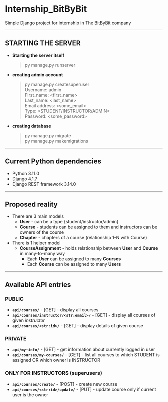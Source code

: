 # Internship_BitByBit
Simple Django project for internship in The BitByBit company

***
## STARTING THE SERVER
* **Starting the server itself**
    > py manage.py runserver
* **creating admin account**
    > py manage.py createsuperuser<br>
    > Username: admin<br>
    > First_name: <first_name><br>
    > Last_name: <last_name><br>
    > Email address: \<some_email\><br>
    > Type: <STUDENT/INSTRUCTOR/ADMIN><br>
    > Password: \<some_password\><br>
* **creating database**
    > py manage.py migrate<br>
    > py manage.py makemigrations<br>

***
## Current Python dependencies
* Python 3.11.0
* Django 4.1.7
* Django REST framework 3.14.0

***
## Proposed reality
* There are 3 main models
  * **User** - can be a type {student/instructor/admin}
  * **Course** - students can be assigned to them and instructors can be owners of the course
  * **Chapter** - chapters of a course (relationship 1-N with Course)
* There is 1 helper model
  * **CourseAssignment** - holds relationship between **User** and **Course** in many-to-many way
    * Each **User** can be assigned to many **Courses**
    * Each **Course** can be assigned to many **Users**

***
## Available API entries

### PUBLIC
* **`api/courses/`** - [GET] - display all courses
* **`api/courses/instructor/<str:email>/`** - [GET] - display all courses of given *instructor*
* **`api/courses/<str:id>/`** - [GET] - display details of given course

### PRIVATE
* **`api/my-info/`** - [GET] - get information about currently logged in user
* **`api/courses/my-courses/`** - [GET] - list all courses to which STUDENT is assigned OR which owner is INSTRUCTOR

### ONLY FOR INSTRUCTORS (superusers)
* **`api/courses/create/`** - [POST] - create new course
* **`api/courses/<str:id>/update/`** - [PUT] - update course only if current user is the owner
